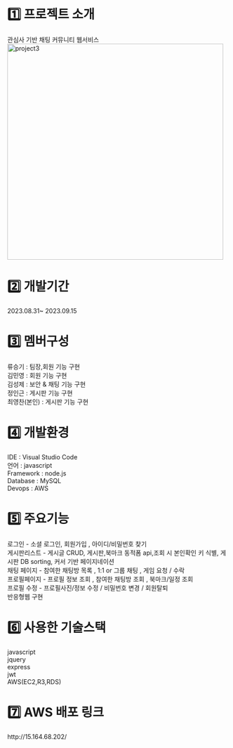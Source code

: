 <h1>1️⃣ 프로젝트 소개</h1>
관심사 기반 채팅 커뮤니티 웹서비스
<img width="492" alt="project3" src="https://github.com/raddadda/chatta/assets/102424773/f71976f1-0bf7-41e5-b81d-98166d7d9f45">

<h1>2️⃣ 개발기간</h1>
2023.08.31~ 2023.09.15

<h1>3️⃣ 멤버구성</h1>
류승기 : 팀장,회원 기능 구현<br>
김민영 : 회원 기능 구현<br>
김성제 : 보안 & 채팅 기능 구현<br>
정인근 : 게시판 기능 구현<br>
최영찬(본인) : 게시판 기능 구현<br>


<h1>4️⃣ 개발환경</h1>
IDE : Visual Studio Code<br>
언어 : javascript<br>
Framework : node.js<br>
Database : MySQL<br>
Devops : AWS

<h1>5️⃣ 주요기능</h1>
로그인 - 소셜 로그인, 회원가입 , 아이디/비밀번호 찾기<br>
게시판리스트 - 게시글 CRUD, 게시판,북마크 동적폼 api,조회 시 본인확인 키 식별, 게시판 DB sorting, 커서 기반 페이지네이션<br>
채팅 페이지 - 참여한 채팅방 목록 , 1:1 or 그룹 채팅 , 게임 요청 / 수락<br>
프로필페이지 - 프로필 정보 조회 , 참여한 채팅방 조회 , 북마크/일정 조회<br>
프로필 수정 - 프로필사진/정보 수정 / 비밀번호 변경 / 회원탈퇴<br>
반응형웹 구현

<h1>6️⃣ 사용한 기술스택</h1>
javascript<br>
jquery<br>
express<br>
jwt<br>
AWS(EC2,R3,RDS)

<h1>7️⃣ AWS 배포 링크</h1>
http://15.164.68.202/
